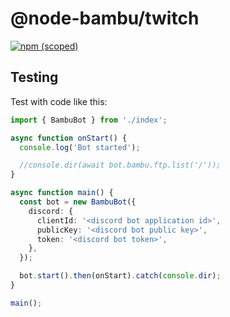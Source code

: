 # @node-bambu/twitch

[![npm (scoped)](https://img.shields.io/npm/v/@node-bambu/twitch)](https://www.npmjs.com/package/@node-bambu/twitch)

## Testing

Test with code like this:

```typescript
import { BambuBot } from './index';

async function onStart() {
  console.log('Bot started');

  //console.dir(await bot.bambu.ftp.list('/'));
}

async function main() {
  const bot = new BambuBot({
    discord: {
      clientId: '<discord bot application id>',
      publicKey: '<discord bot public key>',
      token: '<discord bot token>',
    },
  });

  bot.start().then(onStart).catch(console.dir);
}

main();
```
